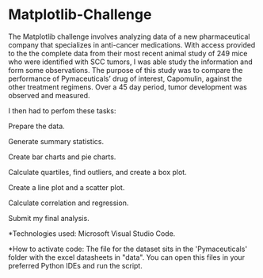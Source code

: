 # Matplotlib-Challenge

The Matplotlib challenge involves analyzing data of a new pharmaceutical company that specializes in anti-cancer medications.
With access provided to the the complete data from their most recent animal study of 249 mice who were identified with SCC 
tumors, I was able study the information and form some observations. The purpose of this study was to compare the performance of 
Pymaceuticals’ drug of interest, Capomulin, against the other treatment regimens. Over a 45 day period, tumor development was observed and 
measured. 

I then had to perfom these tasks:

Prepare the data.

Generate summary statistics.

Create bar charts and pie charts.

Calculate quartiles, find outliers, and create a box plot.

Create a line plot and a scatter plot.

Calculate correlation and regression.

Submit my final analysis.

*Technologies used: Microsoft Visual Studio Code.

*How to activate code: The file for the  dataset sits in the 'Pymaceuticals' folder with the excel datasheets in "data".
 You can open this files in your preferred Python IDEs and run the script.
